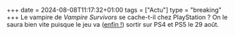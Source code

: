 +++ 
date = 2024-08-08T11:17:32+01:00
tags = ["Actu"]
type = "breaking"
+++ 
Le vampire de *Vampire Survivors* se cache-t-il chez PlayStation ? On le saura bien vite puisque le jeu va ([enfin !](https://www.youtube.com/watch?v=rcBhIhnXnO0)) sortir sur PS4 et PS5 le 29 août.
